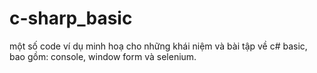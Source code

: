 # c-sharp_basic
một số code ví dụ minh hoạ cho những khái niệm và bài tập về c# basic, bao gồm: console, window form và selenium.
